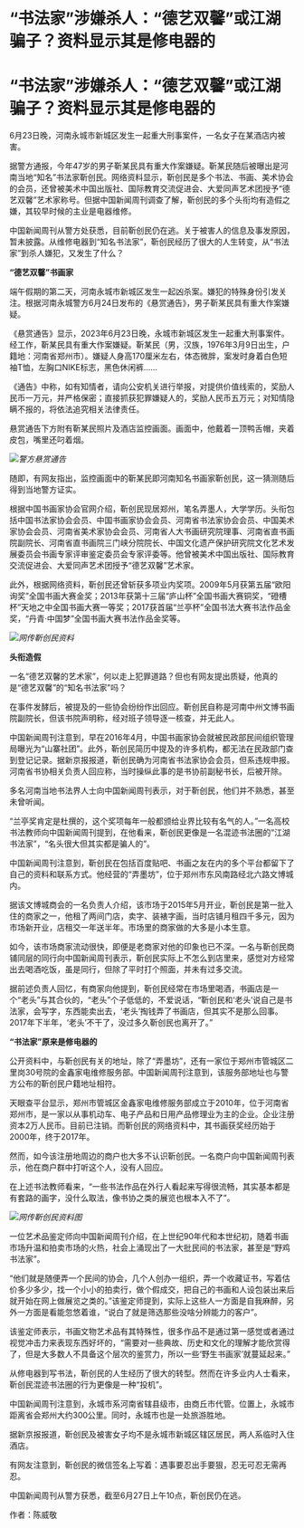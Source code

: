 # “书法家”涉嫌杀人：“德艺双馨”或江湖骗子？资料显示其是修电器的

# “书法家”涉嫌杀人：“德艺双馨”或江湖骗子？资料显示其是修电器的

6月23日晚，河南永城市新城区发生一起重大刑事案件，一名女子在某酒店内被害。

据警方通报，今年47岁的男子靳某民具有重大作案嫌疑。靳某民随后被曝出是河南当地“知名”书法家靳创民。网络资料显示，靳创民是多个书法、书画、美术协会的会员，还曾被美术中国出版社、国际教育交流促进会、大爱同声艺术团授予“德艺双馨”艺术家称号。但据中国新闻周刊调查了解，靳创民的多个头衔均有造假之嫌，其较早时候的主业是电器维修。

中国新闻周刊从警方处获悉，目前靳创民仍在逃。关于被害人的信息及事发原因，暂未披露。从维修电器到“知名书法家”，靳创民经历了很大的人生转变，从“书法家”到杀人嫌犯，又发生了什么？

**“德艺双馨”书画家**

端午假期的第二天，河南永城市新城区发生一起凶杀案。嫌犯的特殊身份引发关注。根据河南永城警方6月24日发布的《悬赏通告》，男子靳某民具有重大作案嫌疑。

《悬赏通告》显示，2023年6月23日晚，永城市新城区发生一起重大刑事案件。经工作，靳某民具有重大作案嫌疑。靳某民（男，汉族，1976年3月9日出生，户籍地：河南省郑州市）。嫌疑人身高170厘米左右，体态微胖，案发时身着白色短袖T恤，左胸口NIKE标志，黑色休闲裤……

《通告》中称，如有知情者，请向公安机关进行举报，对提供价值线索的，奖励人民币一万元，并严格保密；直接抓获犯罪嫌疑人的，奖励人民币五万元；对知情隐瞒不报的，将依法追究相关法律责任。

悬赏通告下方附有靳某民照片及酒店监控画面。画面中，他戴着一顶鸭舌帽，夹着皮包，嘴里还叼着烟。

![](https://inews.gtimg.com/news_bt/OQKmVT93ZvgY7wb_18527Qxvya7BaSVTJh9QwQYTJPRDIAA/1000)_警方悬赏通告_

随即，有网友指出，监控画面中的靳某民即河南知名书画家靳创民，这一猜测随后得到当地警方证实。

根据中国书画家协会官网介绍，靳创民现居郑州，笔名弄墨人，大学学历。头衔包括中国书法家协会会员、中国书画家协会会员、河南省书法家协会会员、中国美术家协会会员、河南省美术家协会会员、河南省人大书画研究院理事、河南省直书画院副院长、河南省直书画院三门峡分院院长、中国文化遗产保护研究院文化艺术发展委员会书画专家评审鉴定委员会专家评委等。他曾被美术中国出版社、国际教育交流促进会、大爱同声艺术团授予“德艺双馨”艺术家。

此外，根据网络资料，靳创民还曾斩获多项业内奖项。2009年5月获第五届“欧阳询奖”全国书画大赛金奖；2013年获第十三届“庐山杯”全国书画大赛铜奖，“磴槽杯”天地之中全国书画大赛一等奖；2017获首届“兰亭杯”全国书法大赛书法作品金奖，“丹青·中国梦”全国书画大赛书法作品金奖等。

![](https://inews.gtimg.com/news_bt/O6dsP8QTgMfXROCMDhLYeUKKjvIy9x1wfn9szREWQAep4AA/1000)_网传靳创民资料_

**头衔造假**

一名“德艺双馨的艺术家”，何以走上犯罪道路？但也有网友提出质疑，他真的是“德艺双馨”的“知名书法家”吗？

在事件发酵后，被提及的一些协会纷纷作出回应。靳创民自称是河南中州文博书画院副院长，但该书院声明称，经对班子领导逐一核查，并无此人。

中国新闻周刊注意到，早在2016年4月，中国书画家协会就被民政部民间组织管理局曝光为“山寨社团”。此外，靳创民简历中提及的许多机构，都无法在民政部门查到登记记录。据新京报报道，靳创民确为河南省书法家协会会员，但系违规申报。河南省书协相关负责人回应称，当时操纵此事的是书协前副秘书长，后被开除。

多名河南当地书法界人士向中国新闻周刊表示，对于靳创民，他们并不熟悉，甚至未曾听闻。

“兰亭奖肯定是杜撰的，这个奖项每年一般都颁给业界比较有名气的人。”一名高校书法教师向中国新闻周刊提到，在他看来，靳创民更像是一名混迹书法圈的“江湖书法家”，“名头很大但其实都是骗人的”。

中国新闻周刊注意到，靳创民在包括百度贴吧、书画之友在内的多个平台都留下了自己的资料和联系方式。他经营的“弄墨坊”，位于郑州市东风南路经北六路文博城内。

据该文博城商会的一名负责人介绍，该市场于2015年5月开业，靳创民是第一批入住的商家之一，他租了两间门店，卖字、装裱字画，当时店铺月租四千多元，因为市场新开业，店租交一年送半年。市场里的商家做的大多是小本生意。

如今，该市场商家流动很快，即便是老商家对他的印象也已不深。一名与靳创民商铺同层的同行向中国新闻周刊表示，靳创民实际上不怎么到店里来，感觉对方经常出去喝酒吃饭，虽是同行，但除了平时打个照面，并未有过多交流。

据前述负责人回忆，有商家向他提到，靳创民经常在市场里喝酒，书画店是一个“老头”与其合伙的，“老头”个子低低的，不爱说话，“靳创民和‘老头’说自己是书法家，会写字，东西能卖出去，‘老头’掏钱弄了书画店，但其实不是那么回事。2017年下半年，‘老头’不干了，没过多久靳创民也离开了。”

**“书法家”原来是修电器的**

公开资料中，与靳创民有关的地址，除了“弄墨坊”，还有一家位于郑州市管城区二里岗30号院的金鑫家电维修服务部。中国新闻周刊注意到，该服务部地址也与警方公布的靳创民户籍地址相符。

天眼查平台显示，郑州市管城区金鑫家电维修服务部成立于2010年，位于河南省郑州市，是一家以从事机动车、电子产品和日用产品修理业为主的企业。企业注册资本2万人民币。目前已注销。而靳创民的网络资料中，其书画获奖经历始于2000年，终于2017年。

然而，如今该注册地周边的商户也大多不认识靳创民。一名商户向中国新闻周刊表示，他在商户群中打听这个人，没有人回应。

在上述书法教师看来，“一些书法作品在外行人看起来写得很流畅，其实基本都是有套路的画字，没什么取法，像书协之类的展览也根本入不了”。

![](https://inews.gtimg.com/news_bt/OXDCIE3G_tEiFQbzB5kOK35mlt1XbvW30qf7-MkIaUQucAA/1000)_网传靳创民资料图_

一位艺术品鉴定师向中国新闻周刊介绍，在上世纪90年代和本世纪初，随着书画市场升温和拍卖市场的火热，社会上涌现出了一大批民间的书法家，甚至是“野鸡书法家”。

“他们就是随便弄一个民间的协会，几个人创办一组织，弄一个收藏证书，写着估价多少多少，找一个小小的拍卖行，做个假成交，把自己的书画和人设包装出来后就开始在网上做展览之类的。”该鉴定师提到，实际上这些人一方面是自我麻醉，另外一方面是看能忽悠着谁，“说白了就是筛选那些没啥分辨能力的客户”。

该鉴定师表示，书画文物艺术品有其特殊性，很多作品不是通过第一感觉或者通过视觉冲击力来表现东西好坏的，“需要对一些典故、历史和文化的理解才能欣赏得了，但是大多数人不具备这个层次的鉴赏力，所以一些‘野生书画家’就蔓延起来。”

从修电器到写书法，靳创民的人生经历了很大的转型。然而在许多业内人士看来，靳创民混迹书法圈的行为更像是一种“投机”。

中国新闻周刊注意到，永城市系河南省辖县级市，由商丘市代管。位置上，永城市距离省会郑州大约300公里。同时，永城市也是一处旅游胜地。

据新京报报道，靳创民及被害女子均不是永城市新城区辖区居民，两人系临时入住酒店。

有网友注意到，靳创民的微信签名上写着：遇事要忍出手要狠，忍无可忍无需再忍。

中国新闻周刊从警方获悉，截至6月27日上午10点，靳创民仍在逃。

作者：陈威敬

